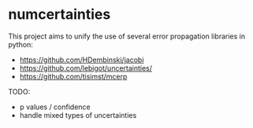 # numcertainties

This project aims to unify the use of several error propagation libraries in python:

- <https://github.com/HDembinski/jacobi>
- <https://github.com/lebigot/uncertainties/>
- <https://github.com/tisimst/mcerp>

TODO:
- p values / confidence
- handle mixed types of uncertainties

